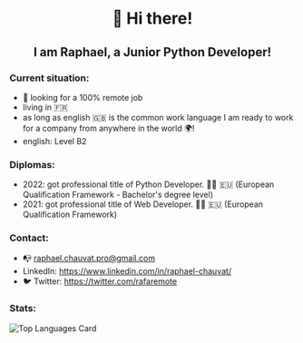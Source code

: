 <h1 align="center">👋 Hi there!</h1>

<h2 align="center">I am Raphael, a Junior Python Developer!</h2>

### Current situation:

- 🔭 looking for a 100% remote job
- living in 🇫🇷
- as long as english 🇬🇧 is the common work language I am ready to work for a company from anywhere in the world 🌍!
- english: Level B2


### Diplomas:

- 2022: got professional title of Python Developer. 👨‍🎓 🇪🇺 (European Qualification Framework - Bachelor's degree level)
- 2021: got professional title of Web Developer. 👨‍🎓 🇪🇺 (European Qualification Framework)


### Contact:

- 📭 raphael.chauvat.pro@gmail.com
- <i class="fa-brands fa-linkedin"></i> LinkedIn: https://www.linkedin.com/in/raphael-chauvat/
- 🐦 Twitter: https://twitter.com/rafaremote
  
### Stats:

![Top Languages Card](https://github-readme-stats.vercel.app/api/top-langs/?username=rafaremote)
